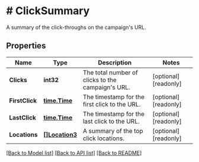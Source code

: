 # # ClickSummary
A summary of the click-throughs on the campaign&#39;s URL.

## Properties 


Name | Type | Description | Notes
------------ | ------------- | ------------- | -------------
**Clicks**| **int32** | The total number of clicks to the campaign&#39;s URL.  | [optional] [readonly]
**FirstClick**| [**time.Time**](time.Time.md) | The timestamp for the first click to the URL.  | [optional] [readonly]
**LastClick**| [**time.Time**](time.Time.md) | The timestamp for the last click to the URL.  | [optional] [readonly]
**Locations**| [**[]Location3**](Location3.md) | A summary of the top click locations.  | [optional] [readonly]


[[Back to Model list]](../../README.md#models) [[Back to API list]](../../README.md#endpoints) [[Back to README]](../../README.md)

